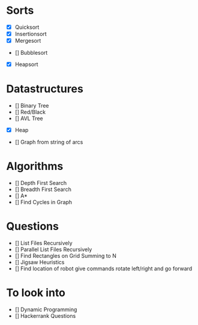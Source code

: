 # Sorts
- [x] Quicksort
- [x] Insertionsort
- [x] Mergesort
- [] Bubblesort
- [x] Heapsort

# Datastructures
- [] Binary Tree
- [] Red/Black
- [] AVL Tree
- [x] Heap
- [] Graph from string of arcs

# Algorithms
- [] Depth First Search
- [] Breadth First Search
- [] A*
- [] Find Cycles in Graph

# Questions
- [] List Files Recursively
- [] Parallel List Files Recursively 
- [] Find Rectangles on Grid Summing to N
- [] Jigsaw Heuristics
- [] Find location of robot give commands rotate left/right and go forward

# To look into
 - [] Dynamic Programming
 - [] Hackerrank Questions
